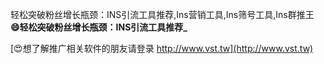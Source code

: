 轻松突破粉丝增长瓶颈：INS引流工具推荐,Ins营销工具,Ins筛号工具,Ins群推王
**😄轻松突破粉丝增长瓶颈：INS引流工具推荐_**

[😍想了解推广相关软件的朋友请登录 http://www.vst.tw](http://www.vst.tw)



